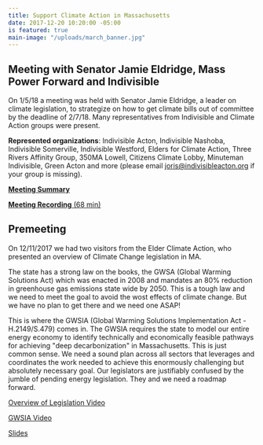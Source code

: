 ```yaml
---
title: Support Climate Action in Massachusetts
date: 2017-12-20 10:20:00 -05:00
is featured: true
main-image: "/uploads/march_banner.jpg"
---
```


## Meeting with Senator Jamie Eldridge, Mass Power Forward and Indivisible

On 1/5/18 a meeting was held with Senator Jamie Eldridge, a leader on climate legislation, to strategize on how to get climate bills out of committee by the deadline of 2/7/18. Many representatives from Indivisible and Climate Action groups were present.

**Represented organizations**: Indivisible Acton, Indivisible Nashoba, Indivisible Somerville, Indivisible Westford, Elders for Climate Action, Three Rivers Affinity Group, 350MA Lowell, Citizens Climate Lobby, Minuteman Indivisible, Green Acton and more (please email joris@indivisibleacton.org if your group is missing).

[**Meeting Summary**](http://https://docs.google.com/document/d/1QW1_ezbs1Z235ra0N_y-rHvLj1cU7wQQsJ96aT8JU98/edit?usp=sharing)

[**Meeting Recording** (68 min)](https://drive.google.com/open?id=1-HW6owJu3qcQTNuvKqeI9yz_3243vYZZ)

## Premeeting

On 12/11/2017 we had two visitors from the Elder Climate Action, who presented an overview of Climate Change legislation in MA. 

The state has a strong law on the books, the GWSA (Global Warming Solutions Act) which was enacted in 2008 and mandates an 80% reduction in greenhouse gas emissions state wide by 2050.  This is a tough law and we need to meet the goal to avoid the wost effects of climate change.  But we have no plan to get there and we need one ASAP!

This is where the GWSIA (Global Warming Solutions Implementation Act - H.2149/S.479) comes in.  The GWSIA requires the state to model our entire energy economy to identify technically and economically feasible pathways for achieving "deep decarbonization" in Massachusetts.  This is just common sense.  We need a sound plan across all sectors that leverages and coordinates the work needed to achieve this enormously challenging but absolutely necessary goal.  Our legislators are justifiably confused by the jumble of pending energy legislation.  They and we need a roadmap forward.

[Overview of Legislation Video](https://youtu.be/nfUBTLHIbv4)

[GWSIA Video](https://youtu.be/m8-uJ6i6j5M)

[Slides](https://drive.google.com/open?id=1mRV0T3vnH0uOJvrZQukAMOMzHo-74wux)
